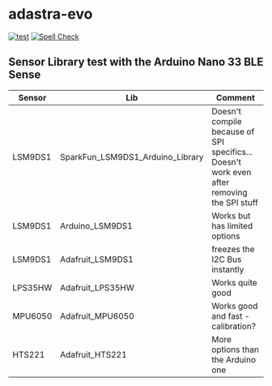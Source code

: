 # adastra-evo

[![test](https://github.com/adastra-rocketry/adastra-evo/actions/workflows/build.yml/badge.svg)](https://github.com/adastra-rocketry/adastra-evo/actions/workflows/build.yml)
[![Spell Check](https://github.com/adastra-rocketry/adastra-evo/actions/workflows/spellcheck.yml/badge.svg)](https://github.com/adastra-rocketry/adastra-evo/actions/workflows/spellcheck.yml)


## Sensor Library test with the Arduino Nano 33 BLE Sense

Sensor | Lib | Comment
--- | --- | ---
LSM9DS1 | SparkFun_LSM9DS1_Arduino_Library | Doesn't compile because of SPI specifics... Doesn't work even after removing the SPI stuff
LSM9DS1 | Arduino_LSM9DS1 | Works but has limited options
LSM9DS1 | Adafruit_LSM9DS1 | freezes the I2C Bus instantly
LPS35HW | Adafruit_LPS35HW | Works quite good
MPU6050 | Adafruit_MPU6050 | Works good and fast - calibration?
HTS221 | Adafruit_HTS221 | More options than the Arduino one